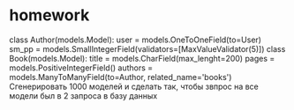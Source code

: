 # homework
class Author(models.Model):
  user = models.OneToOneField(to=User)
  sm_pp = models.SmallIntegerField(validators=[MaxValueValidator(5)])
class Book(models.Model):
  title = models.CharField(max_lenght=200)
  pages = models.PositiveIntegerField()
  authors = models.ManyToManyField(to=Author, related_name='books')
Сгенерировать 1000 моделей и сделать так, чтобы звпрос на все модели был в 2
запроса в базу данных
